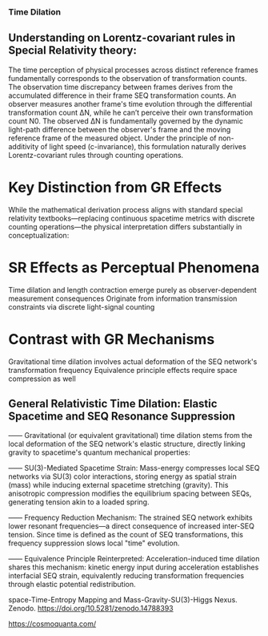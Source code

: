 ### Time Dilation

## Understanding on Lorentz-covariant rules in Special Relativity theory: 

The time perception of physical processes across distinct reference frames fundamentally corresponds to the observation of transformation counts. The observation time discrepancy between frames derives from the accumulated difference in their frame SEQ transformation counts. An observer measures another frame's time evolution through the differential transformation count ΔN, while he can’t perceive their own transformation count N0. The observed ΔN is fundamentally governed by the dynamic light-path difference between the observer's frame and the moving reference frame of the measured object. Under the principle of non-additivity of light speed (c-invariance), this formulation naturally derives Lorentz-covariant rules through counting operations.

# Key Distinction from GR Effects
While the mathematical derivation process aligns with standard special relativity textbooks—replacing continuous spacetime metrics with discrete counting operations—the physical interpretation differs substantially in conceptualization:

# SR Effects as Perceptual Phenomena
Time dilation and length contraction emerge purely as observer-dependent measurement consequences
Originate from information transmission constraints via discrete light-signal counting

# Contrast with GR Mechanisms
Gravitational time dilation involves actual deformation of the SEQ network's transformation frequency
Equivalence principle effects require space compression as well

## General Relativistic Time Dilation: Elastic Spacetime and SEQ Resonance Suppression

—— Gravitational (or equivalent gravitational) time dilation stems from the local deformation of the SEQ network's elastic structure, directly linking gravity to spacetime's quantum mechanical properties:

—— SU(3)-Mediated Spacetime Strain: Mass-energy compresses local SEQ networks via SU(3) color interactions, storing energy as spatial strain (mass) while inducing external spacetime stretching (gravity). This anisotropic compression modifies the equilibrium spacing between SEQs, generating tension akin to a loaded spring.

—— Frequency Reduction Mechanism: The strained SEQ network exhibits lower resonant frequencies—a direct consequence of increased inter-SEQ tension. Since time is defined as the count of SEQ transformations, this frequency suppression slows local "time" evolution.

—— Equivalence Principle Reinterpreted: Acceleration-induced time dilation shares this mechanism: kinetic energy input during acceleration establishes interfacial SEQ strain, equivalently reducing transformation frequencies through elastic potential redistribution.

space-Time-Entropy Mapping and Mass-Gravity-SU(3)-Higgs Nexus. Zenodo. https://doi.org/10.5281/zenodo.14788393

https://cosmoquanta.com/
